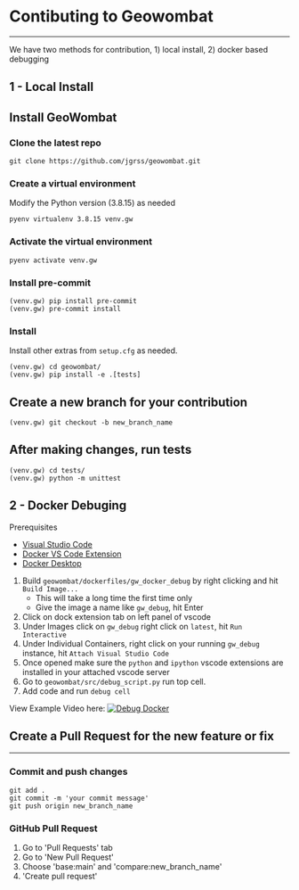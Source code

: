 # Contibuting to Geowombat
---------------------------

We have two methods for contribution, 1) local install, 2) docker based debugging

1 - Local Install
--------------

## Install GeoWombat

### Clone the latest repo

```commandline
git clone https://github.com/jgrss/geowombat.git
```

### Create a virtual environment

Modify the Python version (3.8.15) as needed

```commandline
pyenv virtualenv 3.8.15 venv.gw
```

### Activate the virtual environment

```commandline
pyenv activate venv.gw
```

### Install pre-commit

```commandline
(venv.gw) pip install pre-commit
(venv.gw) pre-commit install
```

### Install

Install other extras from `setup.cfg` as needed.

```commandline
(venv.gw) cd geowombat/
(venv.gw) pip install -e .[tests]
```

## Create a new branch for your contribution

```commandline
(venv.gw) git checkout -b new_branch_name
```

## After making changes, run tests

```commandline
(venv.gw) cd tests/
(venv.gw) python -m unittest
```

2 - Docker Debuging 
--------------------
Prerequisites
- [Visual Studio Code](https://code.visualstudio.com/download)
- [Docker VS Code Extension](https://code.visualstudio.com/docs/containers/overview)
- [Docker Desktop](https://docs.docker.com/desktop/)

1. Build `geowombat/dockerfiles/gw_docker_debug` by right clicking and hit `Build Image...`
    - This will take a long time the first time only
    - Give the image a name like `gw_debug`, hit Enter
2. Click on dock extension tab on left panel of vscode
3. Under Images click on `gw_debug` right click on `latest`, hit `Run Interactive`
4. Under Individual Containers, right click on your running `gw_debug` instance, hit `Attach Visual Studio Code`
5. Once opened make sure the `python` and `ipython` vscode extensions are installed in your attached vscode server
6. Go to `geowombat/src/debug_script.py` run top cell.
7. Add code and run `debug cell`

View Example Video here:
[![Debug Docker](https://geowombat.readthedocs.io/en/latest/_static/logo.png)](https://youtu.be/hBIE4qmOsgA "Debug Docker")

## Create a Pull Request for the new feature or fix
----------------------

### Commit and push changes

```commandline
git add .
git commit -m 'your commit message'
git push origin new_branch_name
```

### GitHub Pull Request

1. Go to 'Pull Requests' tab
2. Go to 'New Pull Request'
3. Choose 'base:main' and 'compare:new_branch_name'
4. 'Create pull request'
